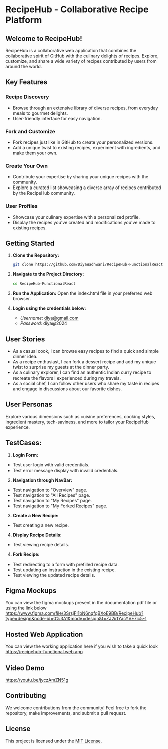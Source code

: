 # RecipeHub - Collaborative Recipe Platform

## Welcome to RecipeHub!

RecipeHub is a collaborative web application that combines the collaborative spirit of GitHub with the culinary delights of recipes. Explore, customize, and share a wide variety of recipes contributed by users from around the world.

## Key Features

### Recipe Discovery
- Browse through an extensive library of diverse recipes, from everyday meals to gourmet delights.
- User-friendly interface for easy navigation.

### Fork and Customize
- Fork recipes just like in GitHub to create your personalized versions.
- Add a unique twist to existing recipes, experiment with ingredients, and make them your own.

### Create Your Own
- Contribute your expertise by sharing your unique recipes with the community.
- Explore a curated list showcasing a diverse array of recipes contributed by the RecipeHub community.

### User Profiles
- Showcase your culinary expertise with a personalized profile.
- Display the recipes you've created and modifications you've made to existing recipes.

## Getting Started

1. **Clone the Repository:**
    ```bash
   git clone https://github.com/DiyaWadhwani/RecipeHub-FunctionalReact.git

2. **Navigate to the Project Directory:**
    ```bash
   cd RecipeHub-FunctionalReact

3. **Run the Application:**
    Open the index.html file in your preferred web browser.
    
4. **Login using the credentials below:**
    - _Username:_ diya@gmail.com
    - _Password:_ diya@2024

## User Stories

- As a casual cook, I can browse easy recipes to find a quick and simple dinner idea.
- As a recipe enthusiast, I can fork a dessert recipe and add my unique twist to surprise my guests at the dinner party.
- As a culinary explorer, I can find an authentic Indian curry recipe to recreate the flavors I experienced during my travels.
- As a social chef, I can follow other users who share my taste in recipes and engage in discussions about our favorite dishes.

## User Personas

Explore various dimensions such as cuisine preferences, cooking styles, ingredient mastery, tech-saviness, and more to tailor your RecipeHub experience.

## TestCases:

1. **Login Form:**
- Test user login with valid credentials.
- Test error message display with invalid credentials.

2. **Navigation through NavBar:**
- Test navigation to "Overview" page.
- Test navigation to "All Recipes" page.
- Test navigation to "My Recipes" page.
- Test navigation to "My Forked Recipes" page.

3. **Create a New Recipe:**
- Test creating a new recipe.

4. **Display Recipe Details:**
- Test viewing recipe details.

4. **Fork Recipe:**
- Test redirecting to a form with prefilled recipe data.
- Test updating an instruction in the existing recipe.
- Test viewing the updated recipe details.

## Figma Mockups

You can view the figma mockups present in the documentation pdf file or using the link below
https://www.figma.com/file/3SrsjFI1bN6nqfqBXoE9BB/RecipeHub?type=design&node-id=0%3A1&mode=design&t=ZJ2irtYacYVE7ic5-1


## Hosted Web Application

You can view the working application here if you wish to take a quick look
https://recipehub-functional.web.app

## Video Demo
https://youtu.be/jyczAmZN51g

## Contributing

We welcome contributions from the community! Feel free to fork the repository, make improvements, and submit a pull request.

## License

This project is licensed under the [MIT License](LICENSE).
